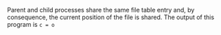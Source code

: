 Parent and child processes share the same file table entry and, by consequence, the current position of the file is shared. The output of this program is `c = o`
